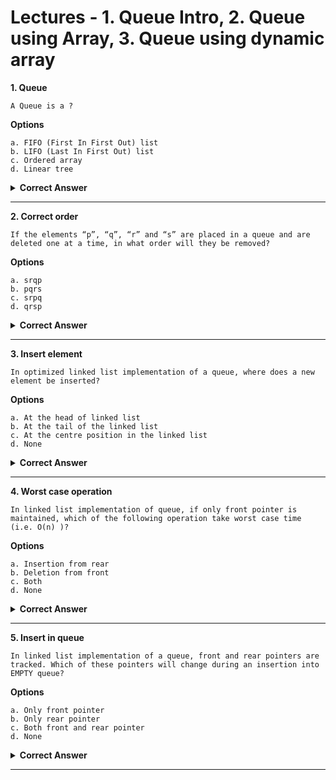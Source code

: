 # Lectures - 1. Queue Intro, 2. Queue using Array, 3. Queue using dynamic array

**1. Queue**

    A Queue is a ?

**Options**

    a. FIFO (First In First Out) list
    b. LIFO (Last In First Out) list
    c. Ordered array
    d. Linear tree

<details> <summary><strong>Correct Answer</strong></summary>

    b. FIFO (First In First Out) list.
    Reason: Basics

</details>

---

**2. Correct order**

    If the elements “p”, “q”, “r” and “s” are placed in a queue and are deleted one at a time, in what order will they be removed?

**Options**

    a. srqp
    b. pqrs
    c. srpq
    d. qrsp

<details> <summary><strong>Correct Answer</strong></summary>

    b. pqrs
    Reason: FIFO

</details>

---

**3. Insert element**

    In optimized linked list implementation of a queue, where does a new element be inserted?

**Options**

    a. At the head of linked list
    b. At the tail of the linked list
    c. At the centre position in the linked list
    d. None

<details> <summary><strong>Correct Answer</strong></summary>

    b. At the tail of the linked list
    Reason: Head has the head element, which needs to removed in O(1). And insertion has to be O(1) too.
    In a queue the entry and exit are two different points, so the tail is the only place where we can insert the new element.

</details>

---

**4. Worst case operation**

    In linked list implementation of queue, if only front pointer is maintained, which of the following operation take worst case time (i.e. O(n) )?

**Options**

    a. Insertion from rear
    b. Deletion from front
    c. Both
    d. None

<details> <summary><strong>Correct Answer</strong></summary>

    a. Insertion from rear
    Reason: For deleting the last node and to update the entry point, we need to traverse throughout the list.

</details>

---

**5. Insert in queue**

    In linked list implementation of a queue, front and rear pointers are tracked. Which of these pointers will change during an insertion into EMPTY queue?

**Options**

    a. Only front pointer
    b. Only rear pointer
    c. Both front and rear pointer
    d. None

<details> <summary><strong>Correct Answer</strong></summary>

    c. Both front and rear pointer
    Reason: Initially both are NULL, and for the first step, both will be pointing to head. Remember in LL implementaion of queue, the head points to the element, and the tail points to the element ready for insertion, hence we have to sit at the last element. This is what is specified in the interface.

</details>

---
